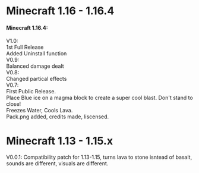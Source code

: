 # Minecraft 1.16 - 1.16.4
#### Minecraft 1.16.4:
  V1.0:  
  1st Full Release  
Added Uninstall function  
  V0.9:  
Balanced damage dealt  
  V0.8:  
Changed partical effects  
  V0.7:  
  First Public Release.  
Place Blue ice on a magma block to create a super cool blast.  Don't stand to close!  
Freezes Water, Cools Lava.  
Pack.png added, credits made, liscensed.  

# Minecraft 1.13 - 1.15.x
  V0.0.1:
Compatibility patch for 1.13-1.15, turns lava to stone isntead of basalt, sounds are different, visuals are different.
